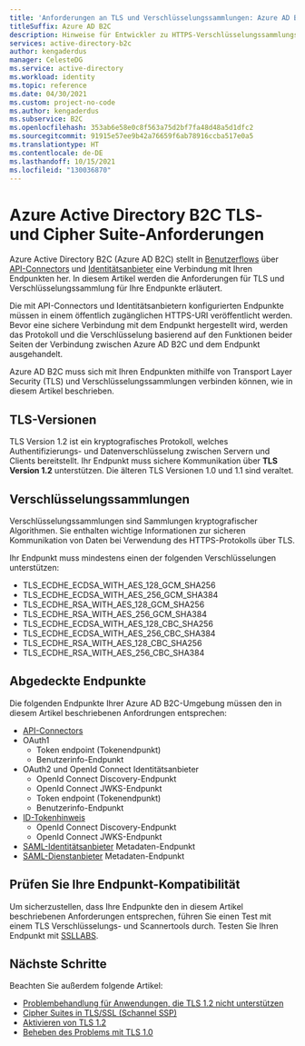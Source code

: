 ```yaml
---
title: 'Anforderungen an TLS und Verschlüsselungssammlungen: Azure AD B2C'
titleSuffix: Azure AD B2C
description: Hinweise für Entwickler zu HTTPS-Verschlüsselungssammlungs- und TLS-Anforderungen bei der Interaktion mit Web-API-Endpunkten.
services: active-directory-b2c
author: kengaderdus
manager: CelesteDG
ms.service: active-directory
ms.workload: identity
ms.topic: reference
ms.date: 04/30/2021
ms.custom: project-no-code
ms.author: kengaderdus
ms.subservice: B2C
ms.openlocfilehash: 353ab6e58e0c8f563a75d2bf7fa48d48a5d1dfc2
ms.sourcegitcommit: 91915e57ee9b42a76659f6ab78916ccba517e0a5
ms.translationtype: HT
ms.contentlocale: de-DE
ms.lasthandoff: 10/15/2021
ms.locfileid: "130036870"
---
```

# <a name="azure-active-directory-b2c-tls-and-cipher-suite-requirements"></a>Azure Active Directory B2C TLS- und Cipher Suite-Anforderungen

Azure Active Directory B2C (Azure AD B2C) stellt in [Benutzerflows](user-flow-overview.md) über [API-Connectors](api-connectors-overview.md) und [Identitätsanbieter](oauth2-technical-profile.md) eine Verbindung mit Ihren Endpunkten her. In diesem Artikel werden die Anforderungen für TLS und Verschlüsselungssammlung für Ihre Endpunkte erläutert.

Die mit API-Connectors und Identitätsanbietern konfigurierten Endpunkte müssen in einem öffentlich zugänglichen HTTPS-URI veröffentlicht werden. Bevor eine sichere Verbindung mit dem Endpunkt hergestellt wird, werden das Protokoll und die Verschlüsselung basierend auf den Funktionen beider Seiten der Verbindung zwischen Azure AD B2C und dem Endpunkt ausgehandelt.

Azure AD B2C muss sich mit Ihren Endpunkten mithilfe von Transport Layer Security (TLS) und Verschlüsselungssammlungen verbinden können, wie in diesem Artikel beschrieben.

## <a name="tls-versions"></a>TLS-Versionen

TLS Version 1.2 ist ein kryptografisches Protokoll, welches Authentifizierungs- und Datenverschlüsselung zwischen Servern und Clients bereitstellt. Ihr Endpunkt muss sichere Kommunikation über **TLS Version 1.2** unterstützen. Die älteren TLS Versionen 1.0 und 1.1 sind veraltet. 

## <a name="cipher-suites"></a>Verschlüsselungssammlungen

Verschlüsselungssammlungen sind Sammlungen kryptografischer Algorithmen. Sie enthalten wichtige Informationen zur sicheren Kommunikation von Daten bei Verwendung des HTTPS-Protokolls über TLS.

Ihr Endpunkt muss mindestens einen der folgenden Verschlüsselungen unterstützen:

- TLS_ECDHE_ECDSA_WITH_AES_128_GCM_SHA256
- TLS_ECDHE_ECDSA_WITH_AES_256_GCM_SHA384
- TLS_ECDHE_RSA_WITH_AES_128_GCM_SHA256
- TLS_ECDHE_RSA_WITH_AES_256_GCM_SHA384
- TLS_ECDHE_ECDSA_WITH_AES_128_CBC_SHA256
- TLS_ECDHE_ECDSA_WITH_AES_256_CBC_SHA384
- TLS_ECDHE_RSA_WITH_AES_128_CBC_SHA256
- TLS_ECDHE_RSA_WITH_AES_256_CBC_SHA384

## <a name="endpoints-in-scope"></a>Abgedeckte Endpunkte

Die folgenden Endpunkte Ihrer Azure AD B2C-Umgebung müssen den in diesem Artikel beschriebenen Anfordrungen entsprechen:

- [API-Connectors](api-connectors-overview.md) 
- OAuth1
    - Token endpoint (Tokenendpunkt) 
    - Benutzerinfo-Endpunkt
- OAuth2 und OpenId Connect Identitätsanbieter
    - OpenId Connect Discovery-Endpunkt
    - OpenId Connect JWKS-Endpunkt
    - Token endpoint (Tokenendpunkt) 
    - Benutzerinfo-Endpunkt
- [ID-Tokenhinweis](id-token-hint.md)
    - OpenId Connect Discovery-Endpunkt
    - OpenId Connect JWKS-Endpunkt
- [SAML-Identitätsanbieter](saml-service-provider.md) Metadaten-Endpunkt
- [SAML-Dienstanbieter](identity-provider-generic-saml.md) Metadaten-Endpunkt

## <a name="check-your-endpoint-compatibility"></a>Prüfen Sie Ihre Endpunkt-Kompatibilität

Um sicherzustellen, dass Ihre Endpunkte den in diesem Artikel beschriebenen Anforderungen entsprechen, führen Sie einen Test mit einem TLS Verschlüsselungs- und Scannertools durch. Testen Sie Ihren Endpunkt mit [SSLLABS](https://www.ssllabs.com/ssltest/analyze.html).


## <a name="next-steps"></a>Nächste Schritte

Beachten Sie außerdem folgende Artikel:

- [Problembehandlung für Anwendungen, die TLS 1.2 nicht unterstützen](../cloud-services/applications-dont-support-tls-1-2.md)
- [Cipher Suites in TLS/SSL (Schannel SSP)](/windows/win32/secauthn/cipher-suites-in-schannel)
- [Aktivieren von TLS 1.2](/mem/configmgr/core/plan-design/security/enable-tls-1-2)
- [Beheben des Problems mit TLS 1.0](/security/engineering/solving-tls1-problem)
